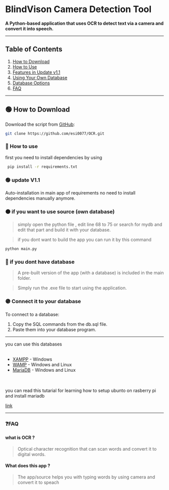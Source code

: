 # BlindVison Camera Detection Tool
**A Python-based application that uses OCR to detect text via a camera and convert it into speech.**


---

## Table of Contents  
1. [How to Download](#🟢-how-to-download)  
2. [How to Use](#🔵-how-to-use)  
3. [Features in Update v1.1](#🟢-update-v11)  
4. [Using Your Own Database](#🟠-if-you-want-to-use-source-own-database)  
5. [Database Options](#🔴-if-you-dont-have-database)  
6. [FAQ](#❓faq)

---


## 🟢 How to Download  
Download the script from [GitHub](https://github.com/esi0077/OCR):  

```bash
git clone https://github.com/esi0077/OCR.git
```

### 🔵 How to use 

first you need to install dependencies by using

```bash
 pip install -r requirements.txt
```
### 🟢 update V1.1

Auto-installation in main app of requirements no need to install dependencies manually anymore.

### 🟠 if you want to use source (own database)

> simply open the python file , edit line 68 to 75 or search for mydb and edit that part and build it with your database.

> if you dont want to build the app you can run it by this command 

```bash
python main.py
```

### 🔴 if you dont have database 

> A pre-built version of the app (with a database) is included in the main folder.

> Simply run the .exe file to start using the application.

### 🟣 Connect it to your database

To connect to a database:

 1. Copy the SQL commands from the db.sql file.
 2. Paste them into your database program.

<hr>
you can use this databases 
<br>
<br>

- [XAMPP](https://www.apachefriends.org) - Windows  
- [WAMP](https://www.wampserver.com/en/) - Windows and Linux  
- [MariaDB](https://mariadb.com/) - Windows and Linux

<br>
<br>
you can read this tutarial for learning how to setup ubunto on rasberry pi and install mariadb

[link](https://github.com/esi0077/catalog_with_database)

<hr>



### ❓FAQ

#### what is OCR ?
> Optical character recognition that can scan words and convert it to digital words.

#### What does this app ?

> The app/source helps you with typing words by using camera and convert it to speach 





